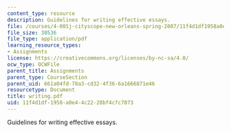 ```yaml
---
content_type: resource
description: Guidelines for writing effective essays.
file: /courses/4-001j-cityscope-new-orleans-spring-2007/11f4d1df1958a0e44c2228bf4cfc7073_writing.pdf
file_size: 30536
file_type: application/pdf
learning_resource_types:
- Assignments
license: https://creativecommons.org/licenses/by-nc-sa/4.0/
ocw_type: OCWFile
parent_title: Assignments
parent_type: CourseSection
parent_uid: 661a04fd-78a3-cd32-4f36-6a1666871e46
resourcetype: Document
title: writing.pdf
uid: 11f4d1df-1958-a0e4-4c22-28bf4cfc7073
---
```

Guidelines for writing effective essays.